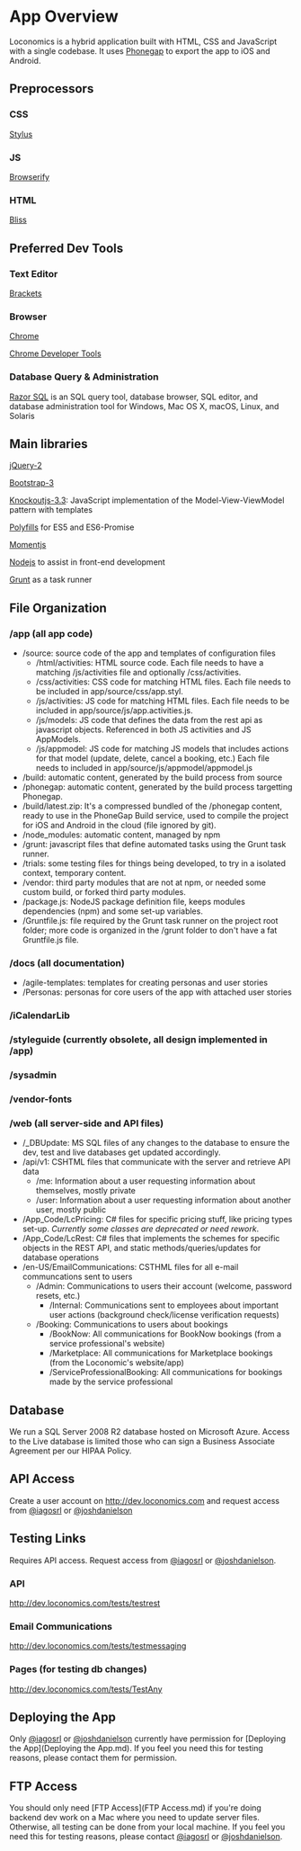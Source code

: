 # App Overview
Loconomics is a hybrid application built with HTML, CSS and JavaScript with a single codebase. It uses [Phonegap](http://phonegap.com/) to export the app to iOS and Android.

## Preprocessors
### CSS 
[Stylus](http://stylus-lang.com)

### JS 
[Browserify](http://browserify.org/)

### HTML 
[Bliss](html)

## Preferred Dev Tools
### Text Editor
[Brackets](http://brackets.io/)

### Browser
[Chrome](https://www.google.com/chrome/browser/desktop/index.html)

[Chrome Developer Tools](https://developer.chrome.com/devtools)

### Database Query & Administration
[Razor SQL](https://razorsql.com/) is an SQL query tool, database browser, SQL editor, and database administration tool for Windows, Mac OS X, macOS, Linux, and Solaris

## Main libraries
[jQuery-2](https://jquery.com)

[Bootstrap-3](http://getbootstrap.com)

[Knockoutjs-3.3](http://knockoutjs.com): JavaScript implementation of the Model-View-ViewModel pattern with templates

[Polyfills](https://www.npmjs.com/package/js-polyfills) for ES5 and ES6-Promise

[Momentjs](http://momentjs.com/)

[Nodejs](https://nodejs.org/en/) to assist in front-end development

[Grunt](http://gruntjs.com/) as a task runner


## File Organization
### /app (all app code)
  - /source: source code of the app and templates of configuration files
    - /html/activities: HTML source code. Each file needs to have a matching /js/activities file and optionally /css/activities.   
    - /css/activities: CSS code for matching HTML files. Each file needs to be included in app/source/css/app.styl.   
    - /js/activities: JS code for matching HTML files. Each file needs to be included in app/source/js/app.activities.js.   
    - /js/models: JS code that defines the data from the rest api as javascript objects. Referenced in both JS activities and JS AppModels.   
    - /js/appmodel: JS code for matching JS models that includes actions for that model (update, delete, cancel a booking, etc.) Each file needs to included in app/source/js/appmodel/appmodel.js
  - /build: automatic content, generated by the build process from source
  - /phonegap: automatic content, generated by the build process targetting Phonegap.
  - /build/latest.zip: It's a compressed bundled of the /phonegap content, ready to use in the PhoneGap Build service, used to compile the project for iOS and Android in the cloud (file ignored by git).
  - /node_modules: automatic content, managed by npm
  - /grunt: javascript files that define automated tasks using the Grunt task runner.
  - /trials: some testing files for things being developed, to try in a isolated context, temporary content.
  - /vendor: third party modules that are not at npm, or needed some custom build, or forked third party modules.
  - /package.js: NodeJS package definition file, keeps modules dependencies (npm) and some set-up variables.
  - /Gruntfile.js: file required by the Grunt task runner on the project root folder; more code is organized in the /grunt folder to don't have a fat Gruntfile.js file.

### /docs (all documentation)
- /agile-templates: templates for creating personas and user stories
- /Personas: personas for core users of the app with attached user stories

### /iCalendarLib

### /styleguide (currently obsolete, all design implemented in /app)

### /sysadmin

### /vendor-fonts

### /web (all server-side and API files)
- /_DBUpdate: MS SQL files of any changes to the database to ensure the dev, test and live databases get updated accordingly.
- /api/v1: CSHTML files that communicate with the server and retrieve API data
  - /me: Information about a user requesting information about themselves, mostly private  
  - /user: Information about a user requesting information about another user, mostly public  
- /App_Code/LcPricing: C# files for specific pricing stuff, like pricing types set-up. *Currently some classes are deprecated or need rework*.
- /App_Code/LcRest: C# files that implements the schemes for specific objects in the REST API, and static methods/queries/updates for database operations
- /en-US/EmailCommunications: CSTHML files for all e-mail communcations sent to users
  - /Admin: Communications to users their account (welcome, password resets, etc.) 
    - /Internal: Communications sent to employees about important user actions (background check/license verification requests)
  - /Booking: Communications to users about bookings
    - /BookNow: All communications for BookNow bookings (from a service professional's website)
    - /Marketplace: All communications for Marketplace bookings (from the Loconomic's website/app)
    - /ServiceProfessionalBooking: All communications for bookings made by the service professional 

## Database  
We run a SQL Server 2008 R2 database hosted on Microsoft Azure. Access to the Live database is limited those who can sign a Business Associate Agreement per our HIPAA Policy.

## API Access
Create a user account on http://dev.loconomics.com and request access from [@iagosrl](mailto:iagosrl@gmail.com) or [@joshdanielson](mailto:joshua.danielson@loconomics.com)

## Testing Links
Requires API access. Request access from [@iagosrl](mailto:iagosrl@gmail.com) or [@joshdanielson](mailto:joshua.danielson@loconomics.com).

### API
http://dev.loconomics.com/tests/testrest

### Email Communications
http://dev.loconomics.com/tests/testmessaging 

### Pages (for testing db changes)
http://dev.loconomics.com/tests/TestAny 

## Deploying the App
Only [@iagosrl](mailto:iagosrl@gmail.com) or [@joshdanielson](mailto:joshua.danielson@loconomics.com) currently have permission for [Deploying the App](Deploying the App.md). If you feel you need this for testing reasons, please contact them for permission. 

## FTP Access
You should only need [FTP Access](FTP Access.md) if you're doing backend dev work on a Mac where you need to update server files. Otherwise, all testing can be done from your local machine. If you feel you need this for testing reasons, please contact [@iagosrl](mailto:iagosrl@gmail.com) or [@joshdanielson](mailto:joshua.danielson@loconomics.com). 




